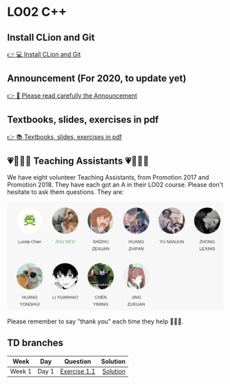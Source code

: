 # LO02 C++

## Install CLion and Git

[:point_right: :computer: Install CLion and Git](https://gitee.com/lundechen/hello)

## Announcement (For 2020, to update yet)

[:point_right: :loudspeaker: Please read carefully the Announcement](../master/Announcement.md)

## Textbooks, slides, exercises in pdf

[:point_right: :books: Textbooks, slides, exercises in pdf](../../tree/master/pdf)

## :heartpulse::rocket::musical_note::100: Teaching Assistants :heartpulse::rocket::musical_note::100:
We have eight volunteer Teaching Assistants, from Promotion 2017 and Promotion 2018.
They have each got an A in their LO02 course.
Please don't hesitate to ask them questions.
They are:

![](img/ta.png)

Please remember to say "thank you" each time they help :clap::clap::clap:.
## TD branches

Week | Day | Question | Solution    
------- | ------- | ---------------- | ----------: 
Week 1  | Day 1  | [Exercise 1.1](../../tree/day1-ex1.1) | [Solution](../../tree/day1-ex1.1-solution) 



